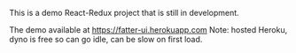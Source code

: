 This is a demo React-Redux project that is still in development.

The demo available at https://fatter-ui.herokuapp.com
Note: hosted Heroku, dyno is free so can go idle, can be slow on first load.
